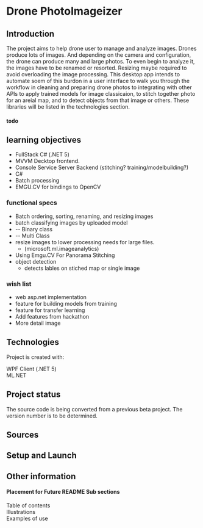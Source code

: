 # Drone PhotoImageizer

## Introduction 
The project aims to help drone user to manage and analyze images. Drones produce lots of images.
And depending on the camera and configuration, the drone can produce many and large photos. To even begin 
to analyze it, the images have to be renamed or resorted. Resizing maybe required to avoid overloading
the image processing. This desktop app intends to automate soem of this burdon in a user interface 
to walk you through the workflow in cleaning and preparing drone photos to integrating with other APIs 
to apply trained models for image classicaion, to stitch together photo for an areial map, and
 to detect objects from that image or others. These libraries will be listed in the technologies section.   


#### todo

## learning objectives
* FullStack C# (.NET 5)
* MVVM Decktop frontend.
* Console Service Server Backend (stitching? training/modelbuilding?)
* C#
* Batch processing
* EMGU.CV for bindings to OpenCV

### functional specs
* Batch ordering, sorting, renaming, and resizing images
* batch classifying images by uploaded model
*  -- Binary class
*  -- Multi Class
* resize images to lower processing needs for large files.
  * (microsoft.ml.imageanalytics)
* Using Emgu.CV For Panorama Stitching
* object detection
    * detects lables on stiched map or single image

### wish list
* web asp.net implementation
* feature for building models from training
* feature for transfer learning
* Add features from hackathon 
* More detail image 


## Technologies
Project is created with:  

WPF Client (.NET 5)  
ML.NET  


## Project status
The source code is being converted from a previous beta project. The version number is to be determined.     

## Sources


## Setup and Launch


## Other information
 
#### Placement for Future README Sub sections  
Table of contents  
Illustrations  
Examples of use  



